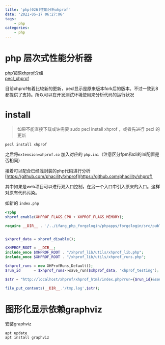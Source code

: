 ```yaml
---
title: 'php[026]性能分析xhprof'
date: '2021-06-17 06:27:06'
tags:
    - php
categories:
    - php
---
```


# php 层次式性能分析器
  
  
[php官网xhprof介绍](https://www.php.net/manual/zh/book.xhprof.php)  
[pecl_xhprof](http://pecl.php.net/package/xhprof)

目前xhprof有着比较新的更新，pecl显示是原来版本fork后的版本。不过一致到8都提供了支持。所以可以在开发测试环境使用来分析代码的运行状况


# install

> 如果不能直接下载或许需要 sudo pecl install xhprof ，或者先进行 pecl 的更新

```
pecl install xhprof
```

之后将`extension=xhprof.so` 加入对应的 `php.ini`（注意区分fpm和cli的ini配置是否相同）

接着可以配合已经浅封装的php代码进行分析  
[https://github.com/phacility/xhprof](https://github.com/phacility/xhprof)  

其中如果是web项目可以进行双入口控制，在另一个入口中引入原来的入口。这样对原有代码污染。


如新的 `index.php`

```php
<?php
xhprof_enable(XHPROF_FLAGS_CPU + XHPROF_FLAGS_MEMORY);

require __DIR__ . '/../ifang_php_forgelogin/phpapps/forgelogin/src/public/index.php';


$xhprof_data = xhprof_disable();

$XHPROF_ROOT = __DIR__;
include_once $XHPROF_ROOT . "/xhprof_lib/utils/xhprof_lib.php";
include_once $XHPROF_ROOT . "/xhprof_lib/utils/xhprof_runs.php";

$xhprof_runs = new XHProfRuns_Default();
$run_id      = $xhprof_runs->save_run($xhprof_data, "xhprof_testing");

$str = "http://localhost/xhprof/xhprof_html/index.php?run={$run_id}&source=xhprof_testing\n";

file_put_contents(__DIR__.'/tmp.log',$str);
```


# 图形化显示依赖graphviz

安装graphviz
```
apt update 
apt install graphviz
```


